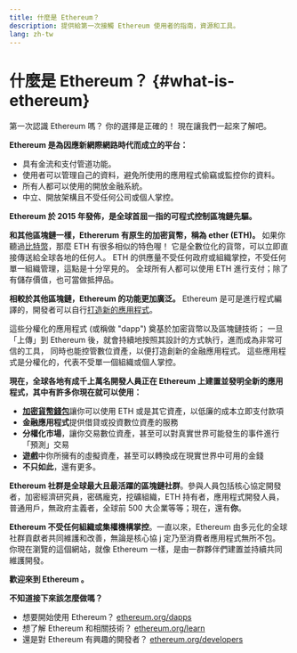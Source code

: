 ```yaml
---
title: 什麼是 Ethereum？
description: 提供給第一次接觸 Ethereum 使用者的指南，資源和工具。
lang: zh-tw
---
```


# 什麼是 Ethereum？ {#what-is-ethereum}

第一次認識 Ethereum 嗎？ 你的選擇是正確的！ 現在讓我們一起來了解吧。

**Ethereum 是為因應新網際網路時代而成立的平台：**

- 具有金流和支付管道功能。
- 使用者可以管理自己的資料，避免所使用的應用程式偷竊或監控你的資料。
- 所有人都可以使用的開放金融系統。
- 中立、開放架構且不受任何公司或個人掌控。

**Ethereum 於 2015 年發佈，是全球首屈一指的可程式控制區塊鏈先驅。**

**和其他區塊鏈一樣，Ethererum 有原生的加密貨幣，稱為 ether (ETH)。** 如果你聽過[比特幣](http://bitcoin.org/)，那麼 ETH 有很多相似的特色喔！ 它是全數位化的貨幣，可以立即直接傳送給全球各地的任何人。 ETH 的供應量不受任何政府或組織掌控，不受任何單一組織管理，這點是十分罕見的。 全球所有人都可以使用 ETH 進行支付；除了有儲存價值，也可當做抵押品。

**相較於其他區塊鏈，Ethereum 的功能更加廣泛。** Ethereum 是可是進行程式編譯的，開發者可以自行[打造新的應用程式](/zh-tw/dapps/)。

這些分權化的應用程式 (或稱做 "dapp") 奠基於加密貨幣以及區塊鏈技術； 一旦「上傳」到 Ethereum 後，就會持續地按照其設計的方式執行，進而成為非常可信的工具， 同時也能控管數位資產，以便打造創新的金融應用程式。 這些應用程式是分權化的，代表不受單一個組織或個人掌控。

**現在，全球各地有成千上萬名開發人員正在 Ethereum 上建置並發明全新的應用程式，其中有許多你現在就可以使用：**

- [**加密貨幣錢包**](/zh-tw/wallets/)讓你可以使用 ETH 或是其它資產，以低廉的成本立即支付款項
- **金融應用程式**提供借貸或投資數位資產的服務
- **分權化市場**，讓你交易數位資產，甚至可以對真實世界可能發生的事件進行「預測」交易
- **遊戲**中你所擁有的虛擬資產，甚至可以轉換成在現實世界中可用的金錢
- **不只如此**，還有更多。

**Ethereum 社群是全球最大且最活躍的區塊鏈社群**。參與人員包括核心協定開發者，加密經濟研究員，密碼龐克，挖礦組織，ETH 持有者，應用程式開發人員，普通用戶，無政府主義者，全球前 500 大企業等等；現在，還有**你**。

**Ethereum 不受任何組織或集權機構掌控**。一直以來，Ethereum 由多元化的全球社群貢獻者共同維護和改善，無論是核心協 j 定乃至消費者應用程式無所不包。 你現在瀏覽的這個網站，就像 Ethereum 一樣，是由一群夥伴們建置並持續共同維護開發。

**歡迎來到 Ethereum 。**

**不知道接下來該怎麼做嗎？**

- 想要開始使用 Ethereum？ [ethereum.org/dapps](/zh-tw/dapps/)
- 想了解 Ethereum 和相關技術？ [ethereum.org/learn](/zh-tw/learn/)
- 還是對 Ethereum 有興趣的開發者？ [ethereum.org/developers](/zh-tw/developers/)
